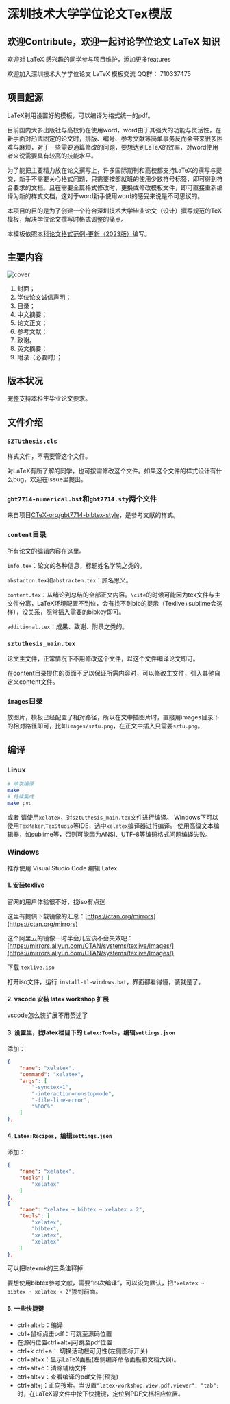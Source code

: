 
# 深圳技术大学学位论文Tex模版
## 欢迎Contribute，欢迎一起讨论学位论文 LaTeX 知识

欢迎对 LaTeX 感兴趣的同学参与项目维护，添加更多features

欢迎加入深圳技术大学学位论文 LaTeX 模板交流 QQ群： 710337475

## 项目起源

LaTeX利用设置好的模板，可以编译为格式统一的pdf。

目前国内大多出版社与高校仍在使用word，word由于其强大的功能与灵活性，在新手面对形式固定的论文时，排版、编号、参考文献等简单事务反而会带来很多困难与麻烦，对于一些需要通篇修改的问题，要想达到LaTeX的效率，对word使用者来说需要具有较高的技能水平。

为了能把主要精力放在论文撰写上，许多国际期刊和高校都支持LaTeX的撰写与提交，新手不需要关心格式问题，只需要按部就班的使用少数符号标签，即可得到符合要求的文档。且在需要全篇格式修改时，更换或修改模板文件，即可直接重新编译为新的样式文档，这对于word新手使用word的感受来说是不可思议的。

本项目的目的是为了创建一个符合深圳技术大学毕业论文（设计）撰写规范的TeX模板，解决学位论文撰写时格式调整的痛点。

本模板依照[本科论文格式范例-更新（2023版）](./official_documents/本科论文格式范例-更新.docx)编写。

## 主要内容

![cover](images/cover.svg)

1. 封面；
2. 学位论文诚信声明；
3. 目录；
4. 中文摘要；
5. 论文正文；
6. 参考文献；
7. 致谢。
8. 英文摘要；
9. 附录（必要时）；

## 版本状况

完整支持本科生毕业论文要求。

## 文件介绍

### `SZTUthesis.cls`

样式文件，不需要管这个文件。

对LaTeX有所了解的同学，也可按需修改这个文件。如果这个文件的样式设计有什么bug，欢迎在issue里提出。

### `gbt7714-numerical.bst`和`gbt7714.sty`两个文件

来自项目[CTeX-org/gbt7714-bibtex-style](https://github.com/CTeX-org/gbt7714-bibtex-style)，是参考文献的样式。


### `content`目录

所有论文的编辑内容在这里。

`info.tex`：论文的各种信息，标题姓名学院之类的。

`abstactcn.tex`和`abstracten.tex`：顾名思义。

`content.tex`：从绪论到总结的全部正文内容。`\cite`的时候可能因为tex文件与主文件分离，LaTeX环境配置不到位，会有找不到bib的提示（Texlive+sublime会这样），没关系，照常插入需要的bibkey即可。

`additional.tex`：成果、致谢、附录之类的。


### `sztuthesis_main.tex`

论文主文件，正常情况下不用修改这个文件，以这个文件编译论文即可。

在content目录提供的页面不足以保证所需内容时，可以修改主文件，引入其他自定义content文件。

### `images`目录

放图片，模板已经配置了相对路径，所以在文中插图片时，直接用images目录下的相对路径即可，比如`images/sztu.png`，在正文中插入只需要`sztu.png`。

## 编译

### Linux

```bash
# 单次编译
make
# 持续集成
make pvc
```
或者
请使用`xelatex`，对`sztuthesis_main.tex`文件进行编译。
Windows下可以使用`TexMaker`,`TexStudio`等IDE，选中`xelatex`编译器进行编译。
使用高级文本编辑器，如sublime等，否则可能因为ANSI、UTF-8等编码格式问题编译失败。

### Windows

推荐使用 Visual Studio Code 编辑 Latex

#### 1. 安装[texlive](http://tug.org/texlive/)

官网的用户体验很不好，找iso有点迷

这里有提供下载镜像的汇总：[https://ctan.org/mirrors](https://ctan.org/mirrors)

这个阿里云的镜像一时半会儿应该不会失效吧：[https://mirrors.aliyun.com/CTAN/systems/texlive/Images/](https://mirrors.aliyun.com/CTAN/systems/texlive/Images/)

下载 `texlive.iso`

打开iso文件，运行 `install-tl-windows.bat`，界面都看得懂，装就是了。

#### 2. vscode 安装 latex workshop 扩展

vscode怎么装扩展不用赘述了

#### 3. 设置里，找latex栏目下的 `Latex:Tools`，编辑`settings.json`

添加：

```json
{
    "name": "xelatex",
    "command": "xelatex",
    "args": [
        "-synctex=1",
        "-interaction=nonstopmode",
        "-file-line-error",
        "%DOC%"
    ]
},
```

#### 4. `Latex:Recipes`，编辑`settings.json`

添加：

```json
{
    "name": "xelatex",
    "tools": [
        "xelatex"
    ]
},
{
    "name": "xelatex ➞ bibtex ➞ xelatex × 2",
    "tools": [
        "xelatex",
        "bibtex",
        "xelatex",
        "xelatex"
    ]
},
```

可以把latexmk的三条注释掉

要想使用bibtex参考文献，需要“四次编译”，可以设为默认，把`"xelatex ➞ bibtex ➞ xelatex × 2"`挪到前面。

#### 5. 一些快捷键

- ctrl+alt+b：编译
- ctrl+鼠标点击pdf：可跳至源码位置
- 在源码位置ctrl+alt+j可跳至pdf位置
- ctrl+k ctrl+a： 切换活动栏可见性(左侧图标开关)
- ctrl+alt+x：显示LaTeX面板(左侧编译命令面板和文档大纲)。
- ctrl+alt+c：清除辅助文件
- ctrl+alt+v：查看编译的pdf文件(预览)
- ctrl+alt+j：正向搜索。当设置`"latex-workshop.view.pdf.viewer": "tab";`时，在LaTeX源文件中按下快捷键，定位到PDF文档相应位置。
